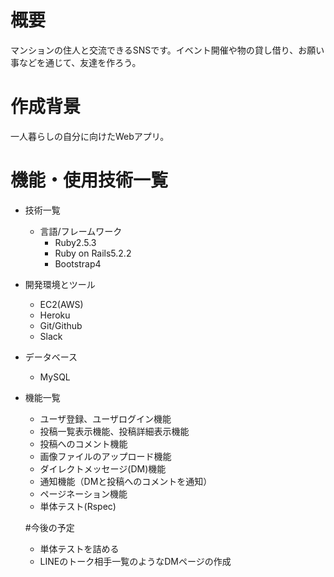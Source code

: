 # 概要
マンションの住人と交流できるSNSです。イベント開催や物の貸し借り、お願い事などを通じて、友達を作ろう。

# 作成背景
一人暮らしの自分に向けたWebアプリ。

# 機能・使用技術一覧
 - 技術一覧
    - 言語/フレームワーク
      - Ruby2.5.3
      - Ruby on Rails5.2.2
      - Bootstrap4
 - 開発環境とツール
   - EC2(AWS)
   - Heroku
   - Git/Github
   - Slack
- データベース
  - MySQL
- 機能一覧
  - ユーザ登録、ユーザログイン機能
  - 投稿一覧表示機能、投稿詳細表示機能
  - 投稿へのコメント機能
  - 画像ファイルのアップロード機能
  - ダイレクトメッセージ(DM)機能
  - 通知機能（DMと投稿へのコメントを通知）
  - ページネーション機能
  - 単体テスト(Rspec)
  
  #今後の予定
  - 単体テストを詰める
  - LINEのトーク相手一覧のようなDMページの作成
